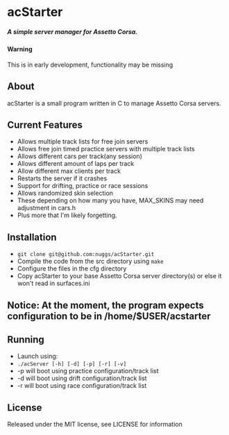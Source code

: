 acStarter
======
##### A simple server manager for Assetto Corsa.

#### Warning
This is in early development, functionality may be missing

## About
acStarter is a small program written in C to manage Assetto Corsa servers.

## Current Features
 * Allows multiple track lists for free join servers
  * Allows free join timed practice servers with multiple track lists
  * Allows different cars per track(any session)
  * Allows different amount of laps per track
  * Allow different max clients per track
 * Restarts the server if it crashes
 * Support for drifting, practice or race sessions
 * Allows randomized skin selection
  * These depending on how many you have, MAX_SKINS may need adjustment in cars.h
 * Plus more that I'm likely forgetting.

## Installation
 * `git clone git@github.com:nuggs/acStarter.git`
 * Compile the code from the src directory using `make`
 * Configure the files in the cfg directory
 * Copy acStarter to your base Assetto Corsa server directory(s) or else it won't read in surfaces.ini

## Notice: At the moment, the program expects configuration to be in /home/$USER/acstarter

## Running
 * Launch using:
 * `./acServer [-h] [-d] [-p] [-r] [-v]`
 * -p will boot using practice configuration/track list
 * -d will boot using drift configuration/track list
 * -r will boot using race configuration/track list

## License
Released under the MIT license, see LICENSE for information
